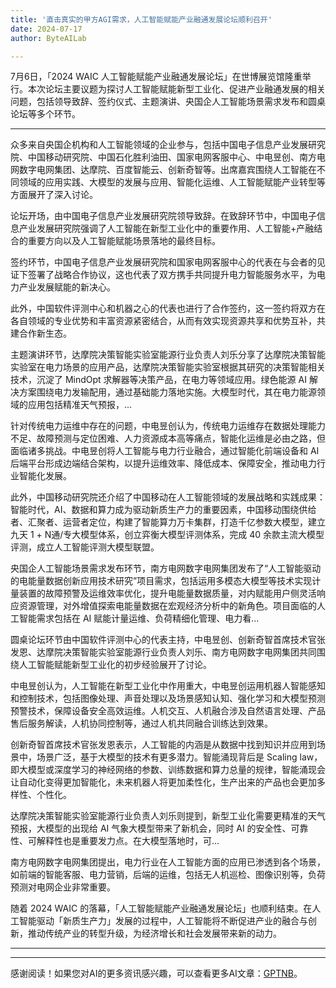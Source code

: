 ```yaml
---
title: '直击真实的甲方AGI需求，人工智能赋能产业融通发展论坛顺利召开'
date: 2024-07-17
author: ByteAILab

---
```


7月6日，「2024 WAIC 人工智能赋能产业融通发展论坛」在世博展览馆隆重举行。本次论坛主要议题为探讨人工智能赋能新型工业化、促进产业融通发展的相关问题，包括领导致辞、签约仪式、主题演讲、央国企人工智能场景需求发布和圆桌论坛等多个环节。

---
众多来自央国企机构和人工智能领域的企业参与，包括中国电子信息产业发展研究院、中国移动研究院、中国石化胜利油田、国家电网客服中心、中电昱创、南方电网数字电网集团、达摩院、百度智能云、创新奇智等。出席嘉宾围绕人工智能在不同领域的应用实践、大模型的发展与应用、智能化运维、人工智能赋能产业转型等方面展开了深入讨论。

论坛开场，由中国电子信息产业发展研究院领导致辞。在致辞环节中，中国电子信息产业发展研究院强调了人工智能在新型工业化中的重要作用、人工智能+产融结合的重要方向以及人工智能赋能场景落地的最终目标。

签约环节，中国电子信息产业发展研究院和国家电网客服中心的代表在与会者的见证下签署了战略合作协议，这也代表了双方携手共同提升电力智能服务水平，为电力产业发展赋能的新决心。

此外，中国软件评测中心和机器之心的代表也进行了合作签约，这一签约将双方在各自领域的专业优势和丰富资源紧密结合，从而有效实现资源共享和优势互补，共建合作新生态。

主题演讲环节，达摩院决策智能实验室能源行业负责人刘乐分享了达摩院决策智能实验室在电力场景的应用产品，达摩院决策智能实验室根据其研究的决策智能相关技术，沉淀了 MindOpt 求解器等决策产品，在电力等领域应用。绿色能源 AI 解决方案围绕电力发输配用，通过基础能力落地实施。大模型时代，其在电力能源领域的应用包括精准天气预报，...

针对传统电力运维中存在的问题，中电昱创认为，传统电力运维存在数据处理能力不足、故障预测与定位困难、人力资源成本高等痛点，智能化运维是必由之路，但面临诸多挑战。中电昱创将人工智能与电力行业融合，通过智能化前端设备和 AI 后端平台形成边端结合架构，以提升运维效率、降低成本、保障安全，推动电力行业智能化发展。

此外，中国移动研究院还介绍了中国移动在人工智能领域的发展战略和实践成果：智能时代，AI、数据和算力成为驱动新质生产力的重要因素，中国移动围绕供给者、汇聚者、运营者定位，构建了智能算力万卡集群，打造千亿参数大模型，建立九天 1 + N通/专大模型体系，创立弈衡大模型评测体系，完成 40 余款主流大模型评测，成立人工智能评测大模型联盟。

央国企人工智能场景需求发布环节，南方电网数字电网集团发布了“人工智能驱动的电能量数据创新应用技术研究”项目需求，包括运用多模态大模型等技术实现计量装置的故障预警及运维效率优化，提升电能量数据质量，对内赋能用户侧灵活响应资源管理，对外增值探索电能量数据在宏观经济分析中的新角色。项目面临的人工智能需求包括在 AI 赋能计量运维、负荷精细化管理、电力看...

圆桌论坛环节由中国软件评测中心的代表主持，中电昱创、创新奇智首席技术官张发恩、达摩院决策智能实验室能源行业负责人刘乐、南方电网数字电网集团共同围绕人工智能赋能新型工业化的初步经验展开了讨论。

中电昱创认为，人工智能在新型工业化中作用重大，中电昱创运用机器人智能感知和控制技术，包括图像处理、声音处理以及场景感知认知、强化学习和大模型预测预警技术，保障设备安全高效运维。人机交互、人机融合涉及自然语言处理、产品售后服务解读，人机协同控制等，通过人机共同融合训练达到效果。

创新奇智首席技术官张发恩表示，人工智能的内涵是从数据中找到知识并应用到场景中，场景广泛，基于大模型的技术有更多潜力。智能涌现背后是 Scaling law，即大模型或深度学习的神经网络的参数、训练数据和算力总量的规律，智能涌现会让自动化变得更加智能化，未来机器人将更加柔性化，生产出来的产品也会更加多样性、个性化。

达摩院决策智能实验室能源行业负责人刘乐则提到，新型工业化需要更精准的天气预报，大模型的出现给 AI 气象大模型带来了新机会，同时 AI 的安全性、可靠性、可解释性也是重要发力点。在大模型落地时，可...

南方电网数字电网集团提出，电力行业在人工智能方面的应用已渗透到各个场景，如前端的智能客服、电力营销，后端的运维，包括无人机巡检、图像识别等，负荷预测对电网企业非常重要。

随着 2024 WAIC 的落幕，「人工智能赋能产业融通发展论坛」也顺利结束。在人工智能驱动「新质生产力」发展的过程中，人工智能将不断促进产业的融合与创新，推动传统产业的转型升级，为经济增长和社会发展带来新的动力。

---
---
感谢阅读！如果您对AI的更多资讯感兴趣，可以查看更多AI文章：[GPTNB](https://gptnb.com)。